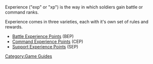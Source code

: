 Experience ("exp" or "xp") is the way in which soldiers gain battle or
command ranks.

Experience comes in three varieties, each with it's own set of rules and
rewards.

- [Battle Experience Points](../terminology/Battle_Experience_Points.md)
  (BEP)
- [Command Experience Points](../terminology/Command_Experience_Points.md)
  (CEP)
- [Support Experience Points](../terminology/Support_Experience_Points.md)
  (SEP)

[Category:Game Guides](Category:Game_Guides.md)
